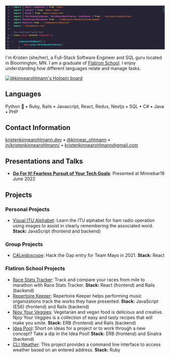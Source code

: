 [![kko header](https://github.com/kristenkinnearohlmann/kristenkinnearohlmann/blob/master/img/react-code-screenshot-v2.png)](https://kristenkinnearohlmann.dev)

I'm Kristen (she/her), a Full-Stack Software Engineer and SQL guru located in Bloomington, MN. I am a graduate of [Flatiron School](https://flatironschool.com/). I enjoy understanding how different languages relate and manage tasks.

[![@kinnearohlmann's Holopin board](https://holopin.io/api/user/board?user=kinnearohlmann)](https://holopin.io/@kinnearohlmann)

## Languages
Python 🐍 &bull; Ruby, Rails &bull; Javascript, React, Redux, Nextjs &bull; SQL &bull; C# &bull; Java &bull; PHP

## Contact Information
[kristenkinnearohlmann.dev](https://kristenkinnearohlmann.dev/) &bull; [@kinnear_ohlmann](https://twitter.com/kinnear_ohlmann) &bull; [in/kristenkinnearohlmann/](https://www.linkedin.com/in/kristenkinnearohlmann/) &bull; [kristenkinnearohlmann@gmail.com](mailto:kristenkinnearohlmann@gmail.com)

## Presentations and Talks

- [**Go For It! Fearless Pursuit of Your Tech Goals**](https://docs.google.com/presentation/d/1JNz8O6iOXnc2CmJ6qRRu0KM_ChuuMTxcPD2kls4SHCI/edit?usp=sharing): Presented at Minnebar16 June 2022

## Projects

### Personal Projects

- [Visual ITU Alphabet](https://github.com/kristenkinnearohlmann/itu-alpha): Learn the ITU alphabet for ham radio operation using images to assist in clearly remembering the associated word. **Stack:** JavaScript (frontend and backend)

### Group Projects

- [CALeidoscope](https://ether-cal-htg2021.netlify.app/): Hack the Gap entry for Team Mayo in 2021. **Stack:** React

### Flatiron School Projects

- [Race Stats Tracker](https://github.com/kristenkinnearohlmann/race-stats-tracker): Track and compare your races from mile to marathon with Race Stats Tracker. **Stack:** React (frontend) and Rails (backend)
- [Repertoire Keeper](https://github.com/kristenkinnearohlmann/repertoire-keeper): Repertoire Keeper helps performing music organizations track the works they have presented. **Stack:** JavaScript (ES6) (frontend) and Rails (backend)
- [Njoy Your Veggies](https://github.com/kristenkinnearohlmann/njoy-your-veggies): Vegetarian and vegan food is delicious and creative. Njoy Your Veggies is a collection of easy and tasty recipes that will make you smile. **Stack:** ERB (frontend) and Rails (backend)
- [Idea Pool](https://github.com/kristenkinnearohlmann/idea-pool): Short on ideas for a project or to work through a new concept? Take a dip in the Idea Pool! **Stack:** ERB (frontend) and Sinatra (backend)
- [CLI Weather](https://github.com/kristenkinnearohlmann/cli-weather): This project provides a command line interface to access weather based on an entered address. **Stack:** Ruby
